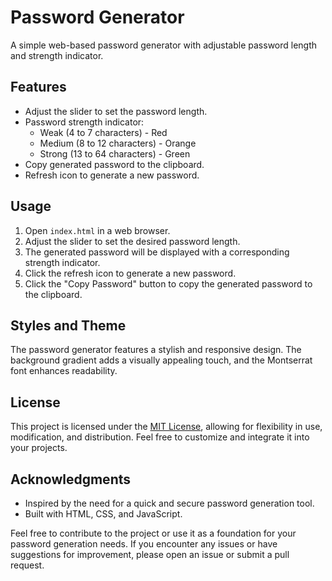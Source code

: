 # Password Generator

A simple web-based password generator with adjustable password length and strength indicator.

## Features

- Adjust the slider to set the password length.
- Password strength indicator:
  - Weak (4 to 7 characters) - Red
  - Medium (8 to 12 characters) - Orange
  - Strong (13 to 64 characters) - Green
- Copy generated password to the clipboard.
- Refresh icon to generate a new password.

## Usage

1. Open `index.html` in a web browser.
2. Adjust the slider to set the desired password length.
3. The generated password will be displayed with a corresponding strength indicator.
4. Click the refresh icon to generate a new password.
5. Click the "Copy Password" button to copy the generated password to the clipboard.

## Styles and Theme

The password generator features a stylish and responsive design. The background gradient adds a visually appealing touch, and the Montserrat font enhances readability.

## License

This project is licensed under the [MIT License](LICENSE), allowing for flexibility in use, modification, and distribution. Feel free to customize and integrate it into your projects.

## Acknowledgments

- Inspired by the need for a quick and secure password generation tool.
- Built with HTML, CSS, and JavaScript.

Feel free to contribute to the project or use it as a foundation for your password generation needs. If you encounter any issues or have suggestions for improvement, please open an issue or submit a pull request.
